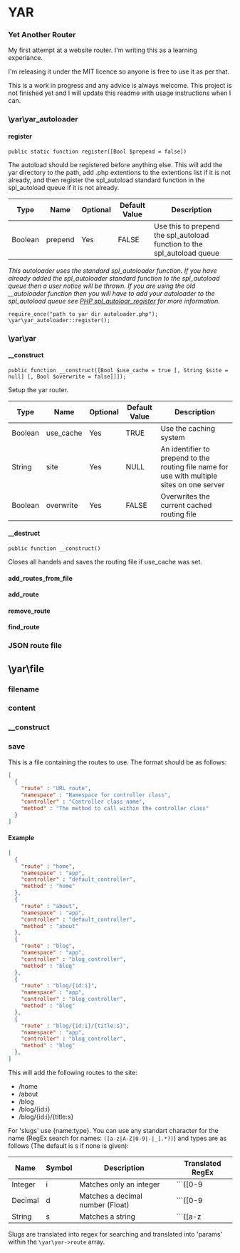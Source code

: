 # YAR
### Yet Another Router

My first attempt at a website router. I'm writing this as a learning experiance.

I'm releasing it under the MIT licence so anyone is free to use it as per that.

This is a work in progress and any advice is always welcome. This project is not finished yet and I will update this readme with usage instructions when I can.

### \yar\yar_autoloader

#### register

```
public static function register([Bool $prepend = false])
```

The autoload should be registered before anything else. This will add the yar directory to the path, add .php extentions to the extentions list if it is not already, and then register the spl_autoload standard function in the spl_autoload queue if it is not already.

| Type | Name | Optional | Default Value| Description |
| --- | --- | --- | --- | --- |
| Boolean | prepend | Yes | FALSE | Use this to prepend the spl_autoload function to the spl_autoload queue |

*This autoloader uses the standard spl_autoloader function. If you have already added the spl_autoloader standard function to the spl_autoload queue then a user notice will be thrown. If you are using the old __autoloader function then you will have to add your autoloader to the spl_autoload queue see [PHP spl_autoloar_register](http://php.net/manual/en/function.spl-autoload-register.php) for more information.*

```
require_once("path to yar dir autoloader.php");
\yar\yar_autoloader::register();
```

### \yar\yar

#### __construct

```
public function __construct([Bool $use_cache = true [, String $site = null] [, Bool $overwrite = false]]]);
```

Setup the yar router.

| Type | Name | Optional | Default Value| Description |
| --- | --- | --- | --- | --- |
| Boolean | use_cache | Yes | TRUE | Use the caching system |
| String | site | Yes | NULL | An identifier to prepend to the routing file name for use with multiple sites on one server |
| Boolean | overwrite | Yes | FALSE | Overwrites the current cached routing file |

#### __destruct

```
public function __construct()
```

Closes all handels and saves the routing file if use_cache was set.

#### add_routes_from_file

#### add_route

#### remove_route

#### find_route

### JSON route file

## \yar\file

### filename

### content

### __construct

### save

This is a file containing the routes to use. The format should be as follows:

```json
[
  {
    "route" : "URL route",
    "namespace" : "Namespace for controller class",
    "controller" : "Controller class name",
    "method" : "The method to call within the controller class"
  }
]
```

#### Example

```json
[
  {
    "route" : "home",
    "namespace" : "app",
    "controller" : "default_controller",
    "method" : "home"
  },
  {
    "route" : "about",
    "namespace" : "app",
    "controller" : "default_controller",
    "method" : "about"
  },
  {
    "route" : "blog",
    "namespace" : "app",
    "controller" : "blog_controller",
    "method" : "blog"
  },
  {
    "route" : "blog/{id:i}",
    "namespace" : "app",
    "controller" : "blog_controller",
    "method" : "blog"
  },
  {
    "route" : "blog/{id:i}/{title:s}",
    "namespace" : "app",
    "controller" : "blog_controller",
    "method" : "blog"
  },
]
```

This will add the following routes to the site:

* /home
* /about
* /blog
* /blog/{id:i}
* /blog/{id:i}/{title:s}

For 'slugs' use {name:type}. You can use any standart character for the name (RegEx search for names: ```([a-z|A-Z|0-9|-|_].*?)```) and types are as follows (The default is s if none is given):

| Name | Symbol | Description | Translated RegEx |
| --- | --- | --- | --- |
| Integer | i | Matches only an integer | ```([0-9|-|\+].*)``` |
| Decimal | d | Matches a decimal number (Float) | ```([0-9|-|\+|\.].*)``` |
| String | s | Matches a string | ```([a-z|A-Z|0-9|-|_|%|\+|\.].*)``` |

Slugs are translated into regex for searching and translated into 'params' within the ```\yar\yar->route``` array.
